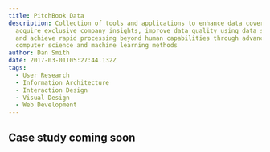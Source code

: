 ```yaml
---
title: PitchBook Data
description: Collection of tools and applications to enhance data coverage,
  acquire exclusive company insights, improve data quality using data science,
  and achieve rapid processing beyond human capabilities through advanced
  computer science and machine learning methods
author: Dan Smith
date: 2017-03-01T05:27:44.132Z
tags:
  - User Research
  - Information Architecture
  - Interaction Design
  - Visual Design
  - Web Development
---
```

## Case study coming soon
